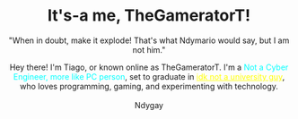 <!--
You're a curious one! Have a cookie!
-->

<body>
<div align="center">
  <h1>It's-a me, TheGameratorT!</h1>
  <p>"When in doubt, make it explode! That's what Ndymario would say, but I am not him."</p>
  Hey there! I'm Tiago, or known online as TheGameratorT. I'm a <a style="color: cyan;">Not a Cyber Engineer, more like PC person</a>, set to graduate in <a style="text-decoration: underline; color: yellow;">idk not a university guy</a>, who loves programming, gaming, and experimenting with technology.
</div>
<br>
<div align="center">
  Ndygay
</div>
<br>

<!--
I was gonna have a cool random quote thing, but you can't run JS on GitHub ;-; (Which makes sense, but still rip)
<script>
function random_quote(){
  let quotes = ['"When in doubt, make it explode!"', '"When life gives you lemons, find the voltage drop across the lemon."', '"GAH HOOOOOOF"', '"Huh. Neat."']
  let number = Math.floor((Math.random() * quotes.length) + 0);
  document.getElementById("random_quote").innerHTML = quotes[number];
}
</script>
-->
